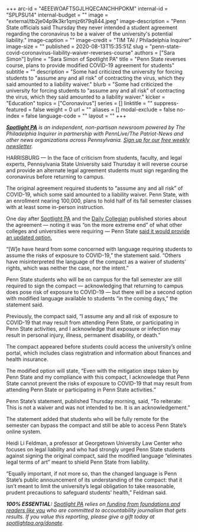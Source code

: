 +++
arc-id = "4EEEWOAFT5GJLHQECANCHHPOKM"
internal-id = "SPLPSU14"
internal-budget = ""
image = "external/tb2je04p9k3kr1qmjz6t79q844.jpeg"
image-description = "Penn State officials said Thursday they never intended a student agreement regarding the coronavirus to be a waiver of the university's potential liability."
image-caption = ""
image-credit = "TIM TAI / Philadelphia Inquirer"
image-size = ""
published = 2020-08-13T15:35:51Z
slug = "penn-state-covid-coronavirus-liability-waiver-reverses-course"
authors = ["Sara Simon"]
byline = "Sara Simon of Spotlight PA"
title = "Penn State reverses course, plans to provide modified COVID-19 agreement for students"
subtitle = ""
description = "Some had criticized the university for forcing students to \"assume any and all risk\" of contracting the virus, which they said amounted to a liability waiver."
blurb = "Some had criticized the university for forcing students to \"assume any and all risk\" of contracting the virus, which they said amounted to a liability waiver."
kicker = "Education"
topics = ["Coronavirus"]
series = []
linktitle = ""
suppress-featured = false
weight = 0
url = ""
aliases = []
modal-exclude = false
no-index = false
language-code = ""
layout = ""
+++

<a href="https://lesspage.com/"><i><b>Spotlight PA</b></i></a><i> is an independent, non-partisan newsroom powered by The Philadelphia Inquirer in partnership with PennLive/The Patriot-News and other news organizations across Pennsylvania. </i><a href="https://lesspage.com/newsletters"><i>Sign up for our free weekly newsletter</i></a><i>.</i>

HARRISBURG — In the face of criticism from students, faculty, and legal experts, Pennsylvania State University said Thursday it will reverse course and provide an alternate legal agreement students must sign regarding the coronavirus before returning to campus.

The original agreement required students to “assume any and all risk” of COVID-19, which some said amounted to a liability waiver. Penn State, with an enrollment nearing 100,000, plans to hold half of its fall semester classes with at least some in-person instruction.

One day after <a href="https://lesspage.com/news/2020/08/penn-state-coronavirus-covid-19-students-liability-waivers-fall-semester/">Spotlight PA</a> and the <a href="https://www.collegian.psu.edu/news/campus/article_37cb54d6-dc27-11ea-9189-e304e2e096bb.html">Daily Collegian</a> published stories about the agreement — noting it was “on the more extreme end” of what other colleges and universities were requiring — Penn State <a href="https://news.psu.edu/story/628278/2020/08/13/campus-life/penn-state-provides-updated-compact-option-students">said it would provide an updated option.</a>

“[W]e have heard from some concerned with language requiring students to assume the risks of exposure to COVID-19,” the statement said. “Others have misinterpreted the language of the compact as a waiver of students’ rights, which was neither the case, nor the intent.”

Penn State students who will be on campus for the fall semester are still required to sign the compact — acknowledging that returning to campus does pose risk of exposure to COVID-19 — but there will be a second option with modified language available to students “in the coming days,” the statement said.

Previously, the compact said, “I assume any and all risk of exposure to COVID-19 that may result from attending Penn State, or participating in Penn State activities, and I acknowledge that exposure or infection may result in personal injury, illness, permanent disability, or death.”

<script src="https://lesspage.com/embed.js" async></script><div data-spl-embed-version="1" data-spl-src="https://lesspage.com/embeds/newsletter-covid/"></div>

The compact appeared before students could access the university’s online portal, which includes class registration and information about finances and health insurance.

The modified option will state, “Even with the mitigation steps taken by Penn State and my compliance with this compact, I acknowledge that Penn State cannot prevent the risks of exposure to COVID-19 that may result from attending Penn State or participating in Penn State activities.”

Penn State’s statement, published Thursday morning, said, “To reiterate: This is not a waiver and was not intended to be. It is an acknowledgement.”

The statement added that students who will be fully remote for the semester can bypass the compact and still be able to access Penn State’s online system.

Heidi Li Feldman, a professor at Georgetown University Law Center who focuses on legal liability and who had strongly urged Penn State students against signing the original compact, said the modified language “eliminates legal terms of art” meant to shield Penn State from liability.

“Equally important, if not more so, than the changed language is Penn State’s public announcement of its understanding of the compact: that it isn’t meant to limit the university’s legal obligation to take reasonable, prudent precautions to safeguard students’ health,” Feldman said.

<i><b>100% ESSENTIAL:</b></i> <a href="https://lesspage.com/"><i>Spotlight PA</i></a><i> relies on</i><a href="https://lesspage.com/support"><i> funding from foundations and readers like you</i></a><i> who are committed to accountability journalism that gets results. If you value this reporting, please give a gift today at </i><a href="http://spotlightpa.org/donate"><i>spotlightpa.org/donate</i></a><i>.</i>
